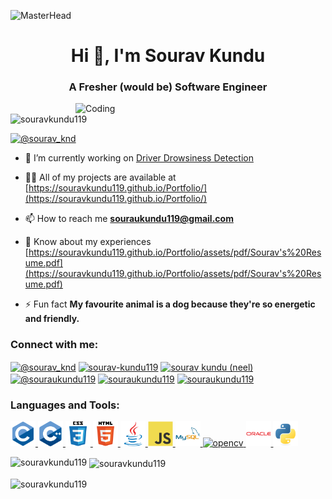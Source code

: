 ![MasterHead](https://pbs.twimg.com/profile_banners/3870638668/1619267503/1500x500)

<h1 align="center">Hi 👋, I'm Sourav Kundu</h1>
<h3 align="center">A Fresher (would be) Software Engineer</h3>
<img align="right" alt="Coding" width="400" src="https://cdn.dribbble.com/users/3052691/screenshots/6178918/coding.gif"

<p align="left"> <img src="https://komarev.com/ghpvc/?username=souravkundu119&label=Profile%20views&color=0e75b6&style=flat" alt="souravkundu119" /> </p>

<p align="left"> <a href="https://twitter.com/@sourav_knd" target="blank"><img src="https://img.shields.io/twitter/follow/@sourav_knd?logo=twitter&style=for-the-badge" alt="@sourav_knd" /></a> </p>

- 🔭 I’m currently working on [Driver Drowsiness Detection](https://youtu.be/2KYro2LarYU)

- 👨‍💻 All of my projects are available at [https://souravkundu119.github.io/Portfolio/](https://souravkundu119.github.io/Portfolio/)

- 📫 How to reach me **souraukundu119@gmail.com**

- 📄 Know about my experiences [https://souravkundu119.github.io/Portfolio/assets/pdf/Sourav's%20Resume.pdf](https://souravkundu119.github.io/Portfolio/assets/pdf/Sourav's%20Resume.pdf)

- ⚡ Fun fact **My favourite animal is a dog because they're so energetic and friendly.**

<h3 align="left">Connect with me:</h3>
<p align="left">
<a href="https://twitter.com/sourav_knd" target="blank"><img align="center" src="https://raw.githubusercontent.com/rahuldkjain/github-profile-readme-generator/master/src/images/icons/Social/twitter.svg" alt="@sourav_knd" height="30" width="40" /></a>
<a href="https://www.linkedin.com/in/sourav-kundu119/" target="blank"><img align="center" src="https://raw.githubusercontent.com/rahuldkjain/github-profile-readme-generator/master/src/images/icons/Social/linked-in-alt.svg" alt="sourav-kundu119" height="30" width="40" /></a>
<a href="https://www.facebook.com/profile.php?id=100073935252548" target="blank"><img align="center" src="https://raw.githubusercontent.com/rahuldkjain/github-profile-readme-generator/master/src/images/icons/Social/facebook.svg" alt="sourav kundu (neel)" height="30" width="40" /></a>
<a href="https://www.hackerrank.com/souraukundu119" target="blank"><img align="center" src="https://raw.githubusercontent.com/rahuldkjain/github-profile-readme-generator/master/src/images/icons/Social/hackerrank.svg" alt="@souraukundu119" height="30" width="40" /></a>
<a href="https://leetcode.com/souraukundu119/" target="blank"><img align="center" src="https://raw.githubusercontent.com/rahuldkjain/github-profile-readme-generator/master/src/images/icons/Social/leet-code.svg" alt="souraukundu119" height="30" width="40" /></a>
<a href="https://auth.geeksforgeeks.org/user/souraukundu119/practice/" target="blank"><img align="center" src="https://raw.githubusercontent.com/rahuldkjain/github-profile-readme-generator/master/src/images/icons/Social/geeks-for-geeks.svg" alt="souraukundu119" height="30" width="40" /></a>
</p>

<h3 align="left">Languages and Tools:</h3>
<p align="left"> <a href="https://www.cprogramming.com/" target="_blank" rel="noreferrer"> <img src="https://raw.githubusercontent.com/devicons/devicon/master/icons/c/c-original.svg" alt="c" width="40" height="40"/> </a> <a href="https://www.w3schools.com/cpp/" target="_blank" rel="noreferrer"> <img src="https://raw.githubusercontent.com/devicons/devicon/master/icons/cplusplus/cplusplus-original.svg" alt="cplusplus" width="40" height="40"/> </a> <a href="https://www.w3schools.com/css/" target="_blank" rel="noreferrer"> <img src="https://raw.githubusercontent.com/devicons/devicon/master/icons/css3/css3-original-wordmark.svg" alt="css3" width="40" height="40"/> </a> <a href="https://www.w3.org/html/" target="_blank" rel="noreferrer"> <img src="https://raw.githubusercontent.com/devicons/devicon/master/icons/html5/html5-original-wordmark.svg" alt="html5" width="40" height="40"/> </a> <a href="https://www.java.com" target="_blank" rel="noreferrer"> <img src="https://raw.githubusercontent.com/devicons/devicon/master/icons/java/java-original.svg" alt="java" width="40" height="40"/> </a> <a href="https://developer.mozilla.org/en-US/docs/Web/JavaScript" target="_blank" rel="noreferrer"> <img src="https://raw.githubusercontent.com/devicons/devicon/master/icons/javascript/javascript-original.svg" alt="javascript" width="40" height="40"/> </a> <a href="https://www.mysql.com/" target="_blank" rel="noreferrer"> <img src="https://raw.githubusercontent.com/devicons/devicon/master/icons/mysql/mysql-original-wordmark.svg" alt="mysql" width="40" height="40"/> </a> <a href="https://opencv.org/" target="_blank" rel="noreferrer"> <img src="https://www.vectorlogo.zone/logos/opencv/opencv-icon.svg" alt="opencv" width="40" height="40"/> </a> <a href="https://www.oracle.com/" target="_blank" rel="noreferrer"> <img src="https://raw.githubusercontent.com/devicons/devicon/master/icons/oracle/oracle-original.svg" alt="oracle" width="40" height="40"/> </a> <a href="https://www.python.org" target="_blank" rel="noreferrer"> <img src="https://raw.githubusercontent.com/devicons/devicon/master/icons/python/python-original.svg" alt="python" width="40" height="40"/> </a> </p>

<p><img align="left" src="https://github-readme-stats.vercel.app/api/top-langs?username=souravkundu119&show_icons=true&locale=en&layout=compact" alt="souravkundu119" /></p>

<p>&nbsp;<img align="center" src="https://github-readme-stats.vercel.app/api?username=souravkundu119&show_icons=true&locale=en" alt="souravkundu119" /></p>

<p><img align="center" src="https://github-readme-streak-stats.herokuapp.com/?user=souravkundu119&" alt="souravkundu119" /></p>
